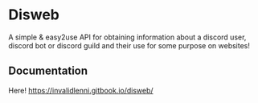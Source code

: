# Disweb
A simple &amp; easy2use API for obtaining information about a discord user, discord bot or  discord guild and their use for some purpose on websites! 


## Documentation
Here!
https://invalidlenni.gitbook.io/disweb/

